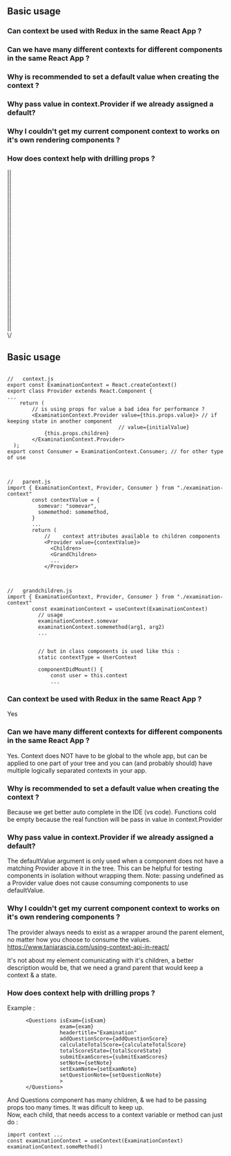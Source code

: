 
## Basic usage   
### Can context be used with Redux in the same React App ?
### Can we have many different contexts for different components in the same React App ?
### Why is recommended to set a default value when creating the context ?
### Why pass value in context.Provider if we already assigned a default?
### Why I couldn't get my current component context to works on it's own rendering components ?
### How does context help with drilling props ?


||   
||   
||   
||   
||   
||   
||   
||   
||   
||   
||   
||   
||   
||   
||   
||   
||   
||   
||   
||   
||   
||   
\\/   




## Basic usage   
```   

//   context.js
export const ExaminationContext = React.createContext()
export class Provider extends React.Component {
...
    return (
        // is using props for value a bad idea for performance ?
        <ExaminationContext.Provider value={this.props.value}> // if keeping state in another component
                                    // value={initialValue}
            {this.props.children}
        </ExaminationContext.Provider>
  );
export const Consumer = ExaminationContext.Consumer; // for other type of use


  
//   parent.js
import { ExaminationContext, Provider, Consumer } from "./examination-context"
        const contextValue = { 
          somevar: "somevar",
          somemethod: somemethod,
        }
        ...
        return (
            //    context attributes available to children components
            <Provider value={contextValue}>  
              <Children>
              <GrandChildren>
              ...
            </Provider>



//   grandchildren.js
import { ExaminationContext, Provider, Consumer } from "./examination-context"
        const examinationContext = useContext(ExaminationContext)
          // usage
          examinationContext.somevar
          examinationContext.somemethod(arg1, arg2)
          ...
          
          
          // but in class components is used like this :
          static contextType = UserContext

          componentDidMount() {
              const user = this.context
              ...
```   


### Can context be used with Redux in the same React App ?
Yes   

### Can we have many different contexts for different components in the same React App ?
Yes. Context does NOT have to be global to the whole app, but can be applied to one part of your tree and you can (and probably should) have multiple logically separated contexts in your app.


### Why is recommended to set a default value when creating the context ?
Because we get better auto complete in the IDE (vs code). Functions cold be empty because the real function will be pass in value in context.Provider 


### Why pass value in context.Provider if we already assigned a default?
The defaultValue argument is only used when a component does not have a matching Provider above it in the tree. This can be helpful for testing components in isolation without wrapping them. Note: passing undefined as a Provider value does not cause consuming components to use defaultValue.
   
   
### Why I couldn't get my current component context to works on it's own rendering components ?
The provider always needs to exist as a wrapper around the parent element, no matter how you choose to consume the values. 
https://www.taniarascia.com/using-context-api-in-react/   

It's not about my element comunicating with it's children, a better description would be, that we need a grand parent that would keep a context & a state. 


### How does context help with drilling props ?
Example :
```
      <Questions isExam={isExam}
                 exam={exam}
                 headertitle="Examination"
                 addQuestionScore={addQuestionScore}
                 calculateTotalScore={calculateTotalScore}
                 totalScoreState={totalScoreState}
                 submitExamScores={submitExamScores}
                 setNote={setNote}
                 setExamNote={setExamNote}
                 setQuestionNote={setQuestionNote}
                 >
      </Questions>
 ```   
 And Questions component has many children, & we had to be passing props too many times. It was dificult to keep up.   
 Now, each child, that needs access to a context variable or method can just do :   
 ```
 import context ...
 const examinationContext = useContext(ExaminationContext)
 examinationContext.someMethod()
 ```
 
 

